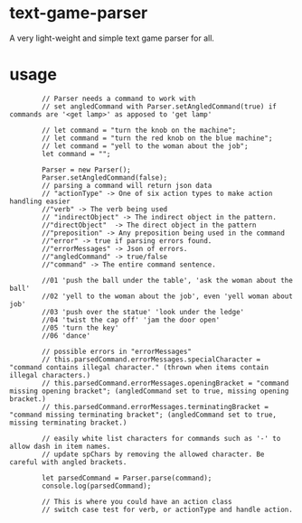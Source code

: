 # text-game-parser
A very light-weight and simple text game parser for all.
# usage
			// Parser needs a command to work with
			// set angledCommand with Parser.setAngledCommand(true) if commands are '<get lamp>' as apposed to 'get lamp'
			
			// let command = "turn the knob on the machine";
			// let command = "turn the red knob on the blue machine";
			// let command = "yell to the woman about the job";
			let command = "";
			
			Parser = new Parser();
			Parser.setAngledCommand(false);
			// parsing a command will return json data
			// "actionType" -> One of six action types to make action handling easier
			//"verb" -> The verb being used
			// "indirectObject" -> The indirect object in the pattern.
			//"directObject"  -> The direct object in the pattern
			//"preposition" -> Any preposition being used in the command
			//"error" -> true if parsing errors found.
			//"errorMessages" -> Json of errors.
			//"angledCommand" -> true/false
			//"command" -> The entire command sentence.
			
			//01 'push the ball under the table', 'ask the woman about the ball'
			//02 'yell to the woman about the job', even 'yell woman about job'
			//03 'push over the statue' 'look under the ledge'
			//04 'twist the cap off' 'jam the door open' 
			//05 'turn the key'
			//06 'dance'
			
			// possible errors in "errorMessages"
			// this.parsedCommand.errorMessages.specialCharacter = "command contains illegal character." (thrown when items contain illegal characters.)
			// this.parsedCommand.errorMessages.openingBracket = "command missing opening bracket"; (angledCommand set to true, missing opening bracket.)
			// this.parsedCommand.errorMessages.terminatingBracket = "command missing terminating bracket"; (angledCommand set to true, missing terminating bracket.)
			
			// easily white list characters for commands such as '-' to allow dash in item names.
			// update spChars by removing the allowed character. Be careful with angled brackets.
			
			let parsedCommand = Parser.parse(command);
			console.log(parsedCommand);
			
			// This is where you could have an action class
			// switch case test for verb, or actionType and handle action.
